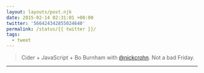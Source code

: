```yaml
---
layout: layouts/post.njk
date: 2015-02-14 02:31:01 +00:00
twitter: '566424342855024640'
permalink: /status/{{ twitter }}/
tags: 
  - tweet
---
```


> Cider + JavaScript + Bo Burnham with [@nickcrohn](https://twitter.com/nickcrohn). Not a bad Friday.

---
